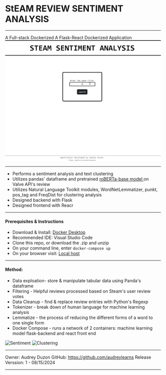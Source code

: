 # StEAM REVIEW SENTIMENT ANALYSIS
***
A Full-stack Dockerized A Flask-React Dockerized Application
![App Preview](https://github.com/audreylearns/steamGameComparisonAnalysis/blob/main/app_preview.gif "App Preview")

***
- Performs a sentiment analysis and text clustering
- Utilizes pandas' dataframe and pretrained [ roBERTa-base model ](https://huggingface.co/cardiffnlp/twitter-roberta-base-sentiment) on Valve API's review
- Utilizes Natural Language Toolkit modules, WordNetLemmatizer, punkt, pos_tag and FreqDist for clustering analysis
- Designed backend with Flask
- Designed frontend with Reacr
***


#### Prerequisites & Instructions
- Download & Install: [Docker Desktop](https://www.docker.com/products/docker-desktop/)
- Recommended IDE: Visual Studio Code
- Clone this repo, or download the .zip and unzip
- On your command line, enter 
```docker-compose up```
- On your browser visit: [Local host](http://localhost:3000/)

***
#### Method: 
- Data exploation- store & manipulate tabular data using Panda's dataframe
- Filtering - Helpful reviews processed based on Steam's user review votes
- Data Cleanup - find & replace review entries with Python's Regexp 
- Tokenizer - break down of human language for machine learning analysis
- Lemmatize - the process of reducing the different forms of a word to one single form
- Docker Compose - runs a network of 2 containers: machine learning model flask-backend and react front end

![Sentiment](https://github.com/audreylearns/steamGameComparisonAnalysis/blob/main/prev_2.png "Sentiment Preview")
![Clustering](https://github.com/audreylearns/steamGameComparisonAnalysis/blob/main/prev_3.png "Clustering Preview")
***
Owner: Audrey Duzon GitHub: https://github.com/audreylearns Release Verssion: 1 - 08/15/2024

***